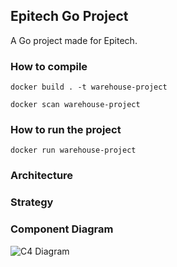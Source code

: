 ## Epitech Go Project

A Go project made for Epitech.

### How to compile

`docker build . -t warehouse-project`

`docker scan warehouse-project`
 
### How to run the project

`docker run warehouse-project`

### Architecture

### Strategy

### Component Diagram

![C4 Diagram](https://i.imgur.com/LgMGKNu.png)
